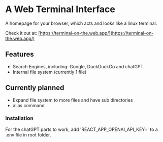 # A Web Terminal Interface

A homepage for your browser, which acts and looks like a linux terminal.

Check it out at: [https://terminal-on-the.web.app/](https://terminal-on-the.web.app/)


## Features
- Search Engines, including: Google, DuckDuckGo and chatGPT.
- Internal file system (currently 1 file)

## Currently planned

- Expand file system to more files and have sub directories
- alias command

### Installation
For the chatGPT parts to work, add 'REACT_APP_OPENAI_API_KEY=<KEY>' to a .env file in root folder.
